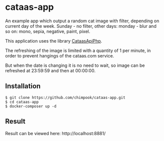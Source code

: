 # cataas-app
An example app which output a random cat image with filter, depending on current day of the week. Sunday - no filter, other days: monday - blur and so on: mono, sepia, negative, paint, pixel.

This application uses the library [CataasApiPhp](https://github.com/chimpook/cataas-api-php).

The refreshing of the image is limited with a quantity of 1 per minute, in order to prevent hangings of the cataas.com service.

But when the date is changing it is no need to wait, so image can be refreshed at 23:59:59 and then at 00:00:00.

## Installation
    $ git clone https://github.com/chimpook/cataas-app.git
    $ cd cataas-app
    $ docker-composer up -d
    
## Result
Result can be viewed here: http://localhost:8881/

